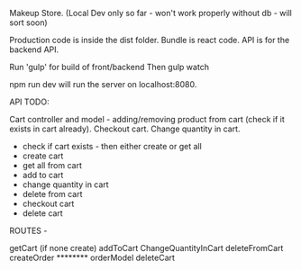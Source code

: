 Makeup Store. (Local Dev only so far - won't work properly without db - will sort soon)

Production code is inside the dist folder. Bundle is react code. API is for the backend API.

Run 'gulp' for build of front/backend
Then gulp watch

npm run dev will run the server on localhost:8080.


API TODO:

Cart controller and model - adding/removing product from cart (check if it exists in cart already). Checkout cart. Change quantity in cart.

- check if cart exists - then either create or get all
- create cart
- get all from cart
- add to cart
- change quantity in cart
- delete from cart
- checkout cart
- delete cart


ROUTES -

getCart (if none create)
addToCart
ChangeQuantityInCart
deleteFromCart
createOrder ******** orderModel
deleteCart
